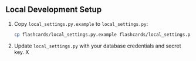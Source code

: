 ## Local Development Setup

1. Copy `local_settings.py.example` to `local_settings.py`:
   ```bash
   cp flashcards/local_settings.py.example flashcards/local_settings.py
   ```

2. Update `local_settings.py` with your database credentials and secret key.
X

